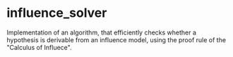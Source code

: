 # influence_solver

Implementation of an algorithm, that efficiently checks whether a hypothesis is derivable from an influence model, using the proof rule of the "Calculus of Influece".
